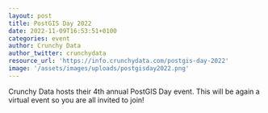 ```yaml
---
layout: post
title: PostGIS Day 2022
date: 2022-11-09T16:53:51+0100
categories: event
author: Crunchy Data
author_twitter: crunchydata
resource_url: 'https://info.crunchydata.com/postgis-day-2022'
image: '/assets/images/uploads/postgisday2022.png'
---
```


Crunchy Data hosts their 4th annual PostGIS Day event. This will be again a virtual event so you are all invited to join!
